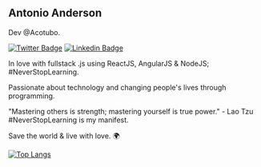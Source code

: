 ## Antonio Anderson

Dev @Acotubo.

[![Twitter Badge](https://img.shields.io/badge/-@hirowf-6633cc?style=flat-square&labelColor=6633cc&logo=twitter&logoColor=white&link=https://twitter.com/hirowf)](https://twitter.com/hirowf) 
[![Linkedin Badge](https://img.shields.io/badge/-Antonio%20Anderson-6633cc?style=flat-square&logo=Linkedin&logoColor=white&link=https://www.linkedin.com/in/aaasantos)](https://www.linkedin.com/in/aaasantos/) 

In love with fullstack .js using ReactJS, AngularJS & NodeJS; #NeverStopLearning.

Passionate about technology and changing people's lives through programming.

"Mastering others is strength; mastering yourself is true power." - Lao Tzu
#NeverStopLearning is my manifest.

Save the world & live with love. 🌍


[![Top Langs](https://github-readme-stats.vercel.app/api/top-langs/?username=santosant&layout=compact)](https://github.com/anuraghazra/github-readme-stats)



